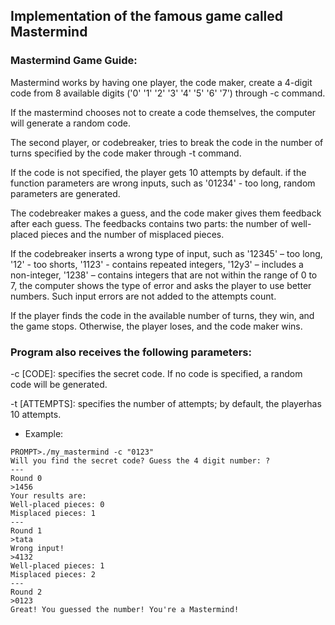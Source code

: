 ## Implementation of the famous game called Mastermind

### Mastermind Game Guide: 

Mastermind works by having one player, the code maker, create a 4-digit code from 8 available digits ('0' '1' '2' '3' '4' '5' '6' '7') through -c command. 

If the mastermind chooses not to create a code themselves, the computer will generate a random code. 

The second player, or codebreaker, tries to break the code in the number of turns specified by the code maker through -t command. 

If the code is not specified, the player gets 10 attempts by default. 
if the function parameters are wrong inputs, such as '01234' - too long, random parameters are generated.

The codebreaker makes a guess, and the code maker gives them feedback after each guess. 
The feedbacks contains two parts: the number of well-placed pieces and the number of misplaced pieces.

If the codebreaker inserts a wrong type of input, such as '12345' – too long, '12' - too shorts, '1123' - contains repeated integers, '12y3' – includes a non-integer, '1238' – contains integers that are not within the range of 0 to 7, the computer shows the type of error and asks the player to use better numbers. 
Such input errors are not added to the attempts count. 

If the player finds the code in the available number of turns, they win, and the game stops. 
Otherwise, the player loses, and the code maker wins.

### Program also receives the following parameters: 

-c [CODE]: specifies the secret code. If no code is specified, a random code will be generated. 

-t [ATTEMPTS]: specifies the number of attempts; by default, the playerhas 10 attempts.

* Example:

```
PROMPT>./my_mastermind -c "0123"
Will you find the secret code? Guess the 4 digit number: ?
---
Round 0
>1456
Your results are:
Well-placed pieces: 0
Misplaced pieces: 1
---
Round 1
>tata
Wrong input!
>4132
Well-placed pieces: 1
Misplaced pieces: 2
---
Round 2
>0123
Great! You guessed the number! You're a Mastermind!
```
